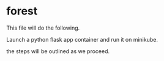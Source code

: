 # forest

This file will do the following.

Launch a python flask app container and run it on minikube.

the steps will be outlined as we proceed.
